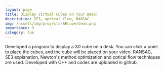 ```yaml
---
layout: page
title: Display Virtual Cubes on Your Desk!
description: SE3, optical flow, RANSAC
img: /assets/img/projects/ARcube/demo.png
importance: 3
category: fun
---
```


Developed a program to display a 3D cube on a desk. You can click a point to place the cubes, and the cube will be placed on your video. RANSAC, SE3 explanation, Newton's method optimization and optical flow techniques are used. Developed with C++ and codes are uploaded in github.
